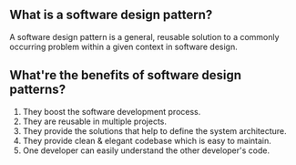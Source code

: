 ## What is a software design pattern?

A software design pattern is a general, reusable solution to a commonly occurring problem within a given context in software design.

## What're the benefits of software design patterns?

1. They boost the software development process.
2. They are reusable in multiple projects.
3. They provide the solutions that help to define the system architecture.
4. They provide clean & elegant codebase which is easy to maintain.
5. One developer can easily understand the other developer's code.
